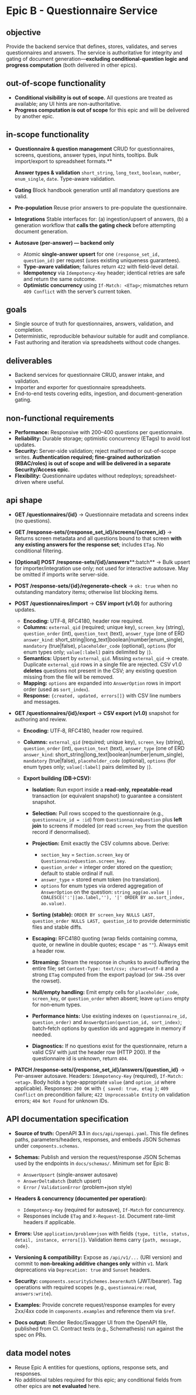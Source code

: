 # Epic B - Questionnaire Service
## objective

Provide the backend service that defines, stores, validates, and serves questionnaires and answers. The service is authoritative for integrity and gating of document generation—**excluding conditional-question logic** **and progress computation** (both delivered in other epics).

## out-of-scope functionality

* **Conditional visibility is out of scope.** All questions are treated as available; any UI hints are non-authoritative.
* **Progress computation is out of scope** for this epic and will be delivered by another epic.

## in-scope functionality

* **Questionnaire & question management** CRUD for questionnaires, screens, questions, answer types, input hints, tooltips. Bulk import/export to spreadsheet formats.\*\*

  **Answer types & validation**
  `short_string`, `long_text`, `boolean`, `number`, `enum_single`, `date`. Type-aware validation.
* **Gating** Block handbook generation until all mandatory questions are valid.
* **Pre-population** Reuse prior answers to pre-populate the questionnaire.
* **Integrations**
  Stable interfaces for: (a) ingestion/upsert of answers, (b) a generation workflow that **calls the gating check** before attempting document generation.
* **Autosave (per-answer) — backend only**

  * Atomic **single-answer upsert** for one `(response_set_id, question_id)` per request (uses existing uniqueness guarantees).
  * **Type-aware validation**; failures return `422` with field-level detail.
  * **Idempotency** via `Idempotency-Key` header; identical retries are safe and return the same outcome.
  * **Optimistic concurrency** using `If-Match: <ETag>`; mismatches return `409 Conflict` with the server’s current token.

## goals

* Single source of truth for questionnaires, answers, validation, and completion.
* Deterministic, reproducible behaviour suitable for audit and compliance.
* Fast authoring and iteration via spreadsheets without code changes.

## deliverables

* Backend services for questionnaire CRUD, answer intake, and validation.
* Importer and exporter for questionnaire spreadsheets.
* End-to-end tests covering edits, ingestion, and document-generation gating.

## non-functional requirements

* **Performance:** Responsive with 200–400 questions per questionnaire.
* **Reliability:** Durable storage; optimistic concurrency (ETags) to avoid lost updates.
* **Security:** Server-side validation; reject malformed or out-of-scope writes. **Authentication required; fine‑grained authorization (RBAC/roles) is out of scope and will be delivered in a separate Security/Access epic.**
* **Flexibility:** Questionnaire updates without redeploys; spreadsheet-driven where useful.

## api shape

* **GET /questionnaires/{id}** → Questionnaire metadata and screens index (no questions).

* **GET /response-sets/{response\_set\_id}/screens/{screen\_id}** → Returns screen metadata and all questions bound to that screen **with any existing answers for the response set**; includes `ETag`. No conditional filtering. 

* **\[Optional] POST /response-sets/{id}/answers**\*\*:batch\*\* → Bulk upsert for importer/integration use only; not used for interactive autosave. May be omitted if imports write server-side.

* **POST /response-sets/{id}/regenerate-check** → `ok: true` when no outstanding mandatory items; otherwise list blocking items.

* **POST /questionnaires/import** → **CSV import (v1.0)** for authoring updates.

  * **Encoding:** UTF‑8, RFC4180, header row required.
  * **Columns:** `external_qid` (required; unique key), `screen_key` (string), `question_order` (int), `question_text` (text), `answer_type` (one of ERD `answer_kind`: short\_string|long\_text|boolean|number|enum\_single), `mandatory` (true|false), `placeholder_code` (optional), `options` (for enum types only; `value[:label]` pairs delimited by `|`).
  * **Semantics:** Upsert by `external_qid`. Missing `external_qid` → create. Duplicate `external_qid` rows in a single file are rejected. CSV v1.0 **deletes** questions not present in the CSV; any existing question missing from the file will be removed.
  * **Mapping:** `options` are expanded into `AnswerOption` rows in import order (used as `sort_index`).
  * **Response:** `{created, updated, errors[]}` with CSV line numbers and messages.

* **GET /questionnaires/{id}/export** → **CSV export (v1.0)** snapshot for authoring and review.

  * **Encoding:** UTF‑8, RFC4180, header row required.
  * **Columns:** `external_qid` (required; unique key), `screen_key` (string), `question_order` (int), `question_text` (text), `answer_type` (one of ERD `answer_kind`: short\_string|long\_text|boolean|number|enum\_single), `mandatory` (true|false), `placeholder_code` (optional), `options` (for enum types only; `value[:label]` pairs delimited by `|`).
  * **Export building (DB→CSV):**

    * **Isolation:** Run export inside a **read-only, repeatable-read** transaction (or equivalent snapshot) to guarantee a consistent snapshot.
    * **Selection:** Pull rows scoped to the questionnaire (e.g., `questionnaire_id = :id`) from `QuestionnaireQuestion` plus **left join** to screens if modeled (or read `screen_key` from the question record if denormalised).
    * **Projection:** Emit exactly the CSV columns above. Derive:

      * `section_key` = `Section.screen_key` or `QuestionnaireQuestion.screen_key`.
      * `question_order` = integer order stored on the question; default to stable ordinal if null.
      * `answer_type` = stored enum token (no translation).
      * `options` for enum types via ordered aggregation of `AnswerOption` on the question: `string_agg(ao.value || COALESCE(':'||ao.label,''), '|' ORDER BY ao.sort_index, ao.value)`.
    * **Sorting (stable):** `ORDER BY screen_key NULLS LAST, question_order NULLS LAST, question_id` to provide deterministic files and stable diffs.
    * **Escaping:** RFC4180 quoting (wrap fields containing comma, quote, or newline in double quotes; escape `"` as `""`). Always emit a header row.
    * **Streaming:** Stream the response in chunks to avoid buffering the entire file; set `Content-Type: text/csv; charset=utf-8` and a strong `ETag` computed from the export payload (or `SHA-256` over the rowset).
    * **Null/empty handling:** Emit empty cells for `placeholder_code`, `screen_key`, or `question_order` when absent; leave `options` empty for non‑enum types.
    * **Performance hints:** Use existing indexes on `(questionnaire_id, question_order)` and `AnswerOption(question_id, sort_index)`; batch‑fetch options by question ids and aggregate in memory if needed.
    * **Diagnostics:** If no questions exist for the questionnaire, return a valid CSV with just the header row (HTTP 200). If the questionnaire id is unknown, return `404`.

* **PATCH /response-sets/{response\_set\_id}/answers/{question\_id}** → Per-answer autosave. Headers: `Idempotency-Key` (required), `If-Match: <etag>`. Body holds a type-appropriate `value` (and `option_id` where applicable). Responses: `200 OK` with `{ saved: true, etag }`; `409 Conflict` on precondition failure; `422 Unprocessable Entity` on validation errors; `404 Not Found` for unknown IDs.

## API documentation specification

* **Source of truth:** OpenAPI **3.1** in `docs/api/openapi.yaml`. This file defines paths, parameters/headers, responses, and embeds JSON Schemas under `components.schemas`.
* **Schemas:** Publish and version the request/response JSON Schemas used by the endpoints in `docs/schemas/`. Minimum set for Epic B:

  * `AnswerUpsert` (single-answer autosave)
  * `AnswerDeltaBatch` (batch upsert)
  * `Error` / `ValidationError` (problem+json style)
* **Headers & concurrency (documented per operation):**

  * `Idempotency-Key` (required for autosave), `If-Match` for concurrency.
  * Responses include `ETag` and `X-Request-Id`. Document rate-limit headers if applicable.
* **Errors:** Use `application/problem+json` with fields `{type, title, status, detail, instance, errors[]}`. Validation items carry `{path, message, code}`.
* **Versioning & compatibility:** Expose as `/api/v1/...` (URI version) and commit to **non‑breaking additive changes only** within `v1`. Mark deprecations via `Deprecation: true` and `Sunset` headers.
* **Security:** `components.securitySchemes.bearerAuth` (JWT/bearer). Tag operations with required scopes (e.g., `questionnaire:read`, `answers:write`).
* **Examples:** Provide concrete request/response examples for every 2xx/4xx code in `components.examples` and reference them via `$ref`.
* **Docs output:** Render Redoc/Swagger UI from the OpenAPI file, published from CI. Contract tests (e.g., Schemathesis) run against the spec on PRs.

## data model notes

* Reuse Epic A entities for questions, options, response sets, and responses.
* No additional tables required for this epic; any conditional fields from other epics are **not evaluated** here.
